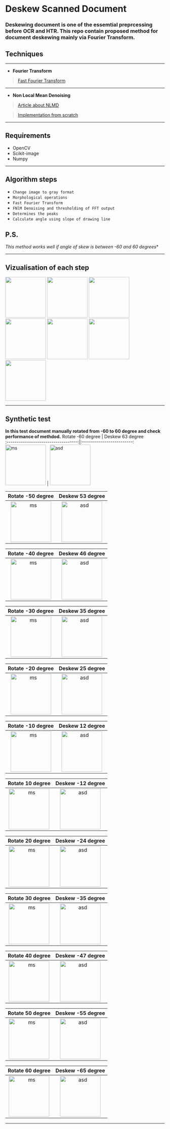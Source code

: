 # Deskew Scanned Document 
  ### Deskewing document is one of the essemtial preprcessing before OCR and HTR. This repo contain proposed method for document deskewing mainly via Fourier Transform.
## Techniques
---
+ **Fourier Transform**
  
>[Fast Fourier Transform](https://pythonnumericalmethods.berkeley.edu/notebooks/chapter24.03-Fast-Fourier-Transform.html)

---
+ **Non Local Mean Denoising**

>[Article about NLMD](http://www.ipol.im/pub/art/2011/bcm_nlm/article.pdf)

>[Implementation from scratch](http://dsvision.github.io/an-approach-to-non-local-means-denoising.html)


___

## Requirements
+ OpenCV
+ Scikit-image
+ Numpy
____
## Algorithm steps
+ `Change image to gray format`
+ `Morphological operations`
+ `Fast Fourier Transform`
+ `FNlM Denoising and thresholding of FFT output`
+ `Determines the peaks`
+ `Calculate angle using slope of drawing line`

## P.S.
*This method works well if angle of skew is between -60 and 60 degrees**


___
## Vizualisation of each step
<img src="test_image/gray_image.jpg" width=128px></img>
<img src="test_image/gray_image_bluerred.jpg" width=128px></img>
<img src="test_image/after_fft.jpg" width=128px></img>
<img src="test_image/after_denoise.jpg" width=128px></img>
<img src="test_image/after_threshold.jpg" width=128px></img>
<img src="test_image/after_drawline.jpg" width=128px></img>
<img src="test_image/final.jpg" width=128px></img>



<!-- ![gray](test_image/gray_image.jpg)
![bluer](test_image/gray_image_bluerred.jpg)
![fft](test_image/after_fft.jpg)
![afterNMS](test_image/after_denoise.jpg)
![afterthresh](test_image/after_threshold.jpg)
![afterline1](test_image/after_drawline.jpg)
![final](test_image/final.jpg) -->
___

## Synthetic test
**In this test document manually rotated from -60 to 60 degree and check performance of methdod.**
Rotate -60 degree                       | Deskew 63 degree  
:-----------------------------------:|:-------------------------:
<img src="saved_images/image_-60.jpg" width=128px title='ms'></img> | <img src="saved_images/image_63_after.jpg" width=128px title='asd'></img>


Rotate -50 degree                       | Deskew 53 degree  
:-----------------------------------:|:-------------------------:
<img src="saved_images/image_-50.jpg" width=128px title='ms'></img> | <img src="saved_images/image_53_after.jpg" width=128px title='asd'></img>


Rotate -40 degree                       | Deskew 46 degree  
:-----------------------------------:|:-------------------------:
<img src="saved_images/image_-40.jpg" width=128px title='ms'></img> | <img src="saved_images/image_46_after.jpg" width=128px title='asd'></img>


Rotate -30 degree                       | Deskew 35 degree  
:-----------------------------------:|:-------------------------:
<img src="saved_images/image_-30.jpg" width=128px title='ms'></img> | <img src="saved_images/image_35_after.jpg" width=128px title='asd'></img>



Rotate -20 degree                       | Deskew 25 degree  
:-----------------------------------:|:-------------------------:
<img src="saved_images/image_-20.jpg" width=128px title='ms'></img> | <img src="saved_images/image_25_after.jpg" width=128px title='asd'></img>


Rotate -10 degree                       | Deskew 12 degree  
:-----------------------------------:|:-------------------------:
<img src="saved_images/image_-10.jpg" width=128px title='ms'></img> | <img src="saved_images/image_12_after.jpg" width=128px title='asd'></img>


Rotate 10 degree                       | Deskew -12 degree  
:-----------------------------------:|:-------------------------:
<img src="saved_images/image_10.jpg" width=128px title='ms'></img> | <img src="saved_images/image_-12_after.jpg" width=128px title='asd'></img>


Rotate 20 degree                       | Deskew -24 degree  
:-----------------------------------:|:-------------------------:
<img src="saved_images/image_20.jpg" width=128px title='ms'></img> | <img src="saved_images/image_-24_after.jpg" width=128px title='asd'></img>

Rotate 30 degree                       | Deskew -35 degree  
:-----------------------------------:|:-------------------------:
<img src="saved_images/image_30.jpg" width=128px title='ms'></img> | <img src="saved_images/image_-35_after.jpg" width=128px title='asd'></img>

Rotate 40 degree                       | Deskew -47 degree  
:-----------------------------------:|:-------------------------:
<img src="saved_images/image_40.jpg" width=128px title='ms'></img> | <img src="saved_images/image_-47_after.jpg" width=128px title='asd'></img>

Rotate 50 degree                       | Deskew -55 degree  
:-----------------------------------:|:-------------------------:
<img src="saved_images/image_50.jpg" width=128px title='ms'></img> | <img src="saved_images/image_-55_after.jpg" width=128px title='asd'></img>

Rotate 60 degree                       | Deskew -65 degree  
:-----------------------------------:|:-------------------------:
<img src="saved_images/image_20.jpg" width=128px title='ms'></img> | <img src="saved_images/image_-24_after.jpg" width=128px title='asd'></img>


<!-- 
![alt-text-1](saved_images/image_10.jpg "title-1") ![alt-text-2](saved_images/image_-12_after.jpg "title-2")
![alt-text-1](saved_images/image_20.jpg "title-1") ![alt-text-2](saved_images/image_-24_after.jpg "title-2")
![alt-text-1](saved_images/image_30.jpg "title-1") ![alt-text-2](saved_images/image_-35_after.jpg "title-2")
![alt-text-1](saved_images/image_40.jpg "title-1") ![alt-text-2](saved_images/image_-47_after.jpg "title-2")
![alt-text-1](saved_images/image_50.jpg "title-1") ![alt-text-2](saved_images/image_-55_after.jpg "title-2")
![alt-text-1](saved_images/image_60.jpg "title-1") ![alt-text-2](saved_images/image_-65_after.jpg "title-2") -->
___


